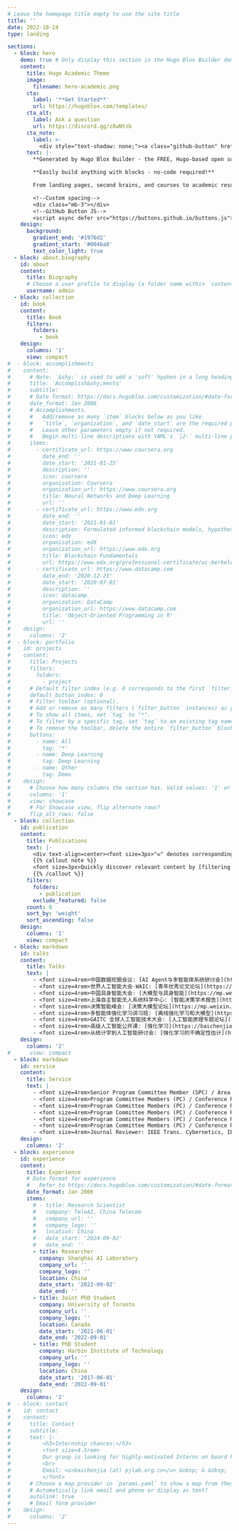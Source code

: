 ```yaml
---
# Leave the homepage title empty to use the site title
title: ''
date: 2022-10-24
type: landing

sections:
  - block: hero
    demo: true # Only display this section in the Hugo Blox Builder demo site
    content:
      title: Hugo Academic Theme
      image:
        filename: hero-academic.png
      cta:
        label: '**Get Started**'
        url: https://hugoblox.com/templates/
      cta_alt:
        label: Ask a question
        url: https://discord.gg/z8wNYzb
      cta_note:
        label: >-
          <div style="text-shadow: none;"><a class="github-button" href="https://github.com/HugoBlox/hugo-blox-builder" data-icon="octicon-star" data-size="large" data-show-count="true" aria-label="Star">Star Hugo Blox Builder</a></div><div style="text-shadow: none;"><a class="github-button" href="https://github.com/HugoBlox/theme-academic-cv" data-icon="octicon-star" data-size="large" data-show-count="true" aria-label="Star">Star the Academic template</a></div>
      text: |-
        **Generated by Hugo Blox Builder - the FREE, Hugo-based open source website builder trusted by 500,000+ sites.**

        **Easily build anything with blocks - no-code required!**

        From landing pages, second brains, and courses to academic resumés, conferences, and tech blogs.

        <!--Custom spacing-->
        <div class="mb-3"></div>
        <!--GitHub Button JS-->
        <script async defer src="https://buttons.github.io/buttons.js"></script>
    design:
      background:
        gradient_end: '#1976d2'
        gradient_start: '#004ba0'
        text_color_light: true
  - block: about.biography
    id: about
    content:
      title: Biography
      # Choose a user profile to display (a folder name within `content/authors/`)
      username: admin
  - block: collection
    id: book
    content:
      title: Book
      filters:
        folders:
          - book
    design:
      columns: '1'
      view: compact
#  - block: accomplishments
#    content:
#      # Note: `&shy;` is used to add a 'soft' hyphen in a long heading.
#      title: 'Accomplish&shy;ments'
#      subtitle:
#      # Date format: https://docs.hugoblox.com/customization/#date-format
#      date_format: Jan 2006
#      # Accomplishments.
#      #   Add/remove as many `item` blocks below as you like.
#      #   `title`, `organization`, and `date_start` are the required parameters.
#      #   Leave other parameters empty if not required.
#      #   Begin multi-line descriptions with YAML's `|2-` multi-line prefix.
#      items:
#        - certificate_url: https://www.coursera.org
#          date_end: ''
#          date_start: '2021-01-25'
#          description: ''
#          icon: coursera
#          organization: Coursera
#          organization_url: https://www.coursera.org
#          title: Neural Networks and Deep Learning
#          url: ''
#        - certificate_url: https://www.edx.org
#          date_end: ''
#          date_start: '2021-01-01'
#          description: Formulated informed blockchain models, hypotheses, and use cases.
#          icon: edx
#          organization: edX
#          organization_url: https://www.edx.org
#          title: Blockchain Fundamentals
#          url: https://www.edx.org/professional-certificate/uc-berkeleyx-blockchain-fundamentals
#        - certificate_url: https://www.datacamp.com
#          date_end: '2020-12-21'
#          date_start: '2020-07-01'
#          description: ''
#          icon: datacamp
#          organization: DataCamp
#          organization_url: https://www.datacamp.com
#          title: 'Object-Oriented Programming in R'
#          url: ''
#    design:
#      columns: '2'
#  - block: portfolio
#    id: projects
#    content:
#      title: Projects
#      filters:
#        folders:
#          - project
#      # Default filter index (e.g. 0 corresponds to the first `filter_button` instance below).
#      default_button_index: 0
#      # Filter toolbar (optional).
#      # Add or remove as many filters (`filter_button` instances) as you like.
#      # To show all items, set `tag` to "*".
#      # To filter by a specific tag, set `tag` to an existing tag name.
#      # To remove the toolbar, delete the entire `filter_button` block.
#      buttons:
#        - name: All
#          tag: '*'
#        - name: Deep Learning
#          tag: Deep Learning
#        - name: Other
#          tag: Demo
#    design:
#      # Choose how many columns the section has. Valid values: '1' or '2'.
#      columns: '1'
#      view: showcase
#      # For Showcase view, flip alternate rows?
#      flip_alt_rows: false
  - block: collection
    id: publication
    content:
      title: Publications
      text: |-
        <div text-align=center><font size=3px>"✉" denotes corresponding author</font></div>
        {{% callout note %}}
        <font size=3px>Quickly discover relevant content by [filtering publications](./publication/).</font>
        {{% /callout %}}
      filters:
        folders:
          - publication
        exclude_featured: false
      count: 0
      sort_by: 'weight'
      sort_ascending: false
    design:
      columns: '1'
      view: compact
  - block: markdown
    id: talks
    content:
      title: Talks
      text: | 
        - <font size=4rem>中国数据挖掘会议: [AI Agent与多智能体系统研讨会](https://ccf.org.cn/CCDM2024/general_3056). 计算机学会 2024.</font>
        - <font size=4rem>世界人工智能大会-WAIC: [青年优秀论文论坛](https://mp.weixin.qq.com/s/vkhTG6uWF4wcA74TcJqFCA). 上海科协 2024.</font>
        - <font size=4rem>中国具身智能大会: [大模型与具身智能](https://mp.weixin.qq.com/s/Z1vDIbZoiWQff1JiKxJHCw). 人工智能学会 2024.</font>
        - <font size=4rem>上海自主智能无人系统科学中心: [智能决策学术报告](https://robot.tongji.edu.cn/info/1253/2399.htm). 同济大学 2023.</font>
        - <font size=4rem>决策智能峰会: [决策大模型论坛](https://mp.weixin.qq.com/s/-fhPGNU_7VJKQ2FPQ-VPTw). DataFun 2023.</font>
        - <font size=4rem>多智能体强化学习讲习班: [离线强化学习和大模型](https://mp.weixin.qq.com/s/YyFGVkBoiYVi0T887d6gWQ). 自动化学会 2023.</font>
        - <font size=4rem>GAITC 全球人工智能技术大会: [人工智能原理专题论坛](https://gaitc.caai.cn/?from=wap#guest). 中国科协 2023.</font>
        - <font size=4rem>高级人工智能公开课: [强化学习](https://baichenjia.github.io/). 天津大学 2023.</font>
        - <font size=4rem>从统计学到人工智能研讨会: [强化学习的不确定性估计](https://ssm.sufe.edu.cn/d3/08/c1560a185096/page.htm). 上海财经大学 2022.</font>
    design:
      columns: '2'
#      view: compact
  - block: markdown
    id: service
    content:
      title: Service
      text: |
        - <font size=4rem>Senior Program Committee Member (SPC) / Area Chair (AC) of AAMAS (2024 - 2025)</font>
        - <font size=4rem>Program Committee Members (PC) / Conference Reviewer of NeurIPS (2021 - 2024)</font>
        - <font size=4rem>Program Committee Members (PC) / Conference Reviewer of ICLR (2021 - 2024)</font>
        - <font size=4rem>Program Committee Members (PC) / Conference Reviewer of ICML (2022 - 2024)</font>
        - <font size=4rem>Program Committee Members (PC) / Conference Reviewer of AAAI (2021 - 2024)</font>
        - <font size=4rem>Program Committee Members (PC) / Conference Reviewer of ECAI (2023 - 2024)</font>
        - <font size=4rem>Journal Reviewer: IEEE Trans. Cybernetics, IEEE Trans. TNNLS, IEEE Trans. TETCI, IEEE Trans. Intelligent Vehicles</font>
    design:
      columns: '2'
  - block: experience
    id: experience
    content:
      title: Experience
      # Date format for experience
      #   Refer to https://docs.hugoblox.com/customization/#date-format
      date_format: Jan 2006
      items:
        # - title: Research Scientist
        #   company: TeleAI, China Telecom
        #   company_url: ''
        #   company_logo: ''
        #   location: China
        #   date_start: '2024-09-02'
        #   date_end: ''
        - title: Researcher
          company: Shanghai AI Laboratory
          company_url: ''
          company_logo: ''
          location: China
          date_start: '2022-09-02'
          date_end: ''
        - title: Joint PhD Student
          company: University of Toronto
          company_url: ''
          company_logo: ''
          location: Canada
          date_start: '2021-06-01'
          date_end: '2022-09-01'
        - title: PhD Student
          company: Harbin Institute of Technology
          company_url: ''
          company_logo: ''
          location: China
          date_start: '2017-06-01'
          date_end: '2022-09-01'
    design:
      columns: '2'
#  - block: contact
#    id: contact
#    content:
#      title: Contact
#      subtitle:
#      text: |-
#          <h3>Internship chances:</h3>
#          <font size=4.5rem>
#          Our group is looking for highly-motivated Interns on board Reinforcement Learning research. We are also interested in RL applications including Robot Arm and Quadruped. Please drop me an email if you are interested in.
#          <br>
#          Email: <u>baichenjia (at) pjlab.org.cn</u> &nbsp; & &nbsp;  <u>baichenjia255 (at) gmail.com</u>
#          </font>
#      # Choose a map provider in `params.yaml` to show a map from these coordinates
#      # Automatically link email and phone or display as text?
#      autolink: true
#      # Email form provider
#    design:
#      columns: '2'
---
```

